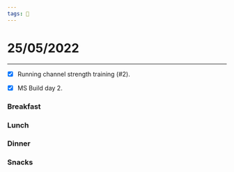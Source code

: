 ```yaml
---
tags: 📆
---
```


# 25/05/2022
---

- [x] Running channel strength training (#2).
- [x] MS Build day 2.


### Breakfast


### Lunch


### Dinner


### Snacks

